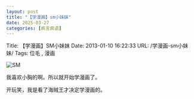 ```yaml
---
layout: post
title: "【学漫画】sm小妹妹"
date: 2025-03-27
categories: [疯言疯语]
---
```


Title: 【学漫画】SM小妹妹
Date: 2013-01-10 16:22:33
URL: /学漫画-sm小妹妹/
Tags: 位毛 , 漫画

![SM](http://weimaoblog.qiniudn.com/oldblog/2013/01/SM.jpg )

我喜欢小胸的啊。所以就开始学漫画了。

开玩笑，我是看了海贼王才决定学漫画的。
